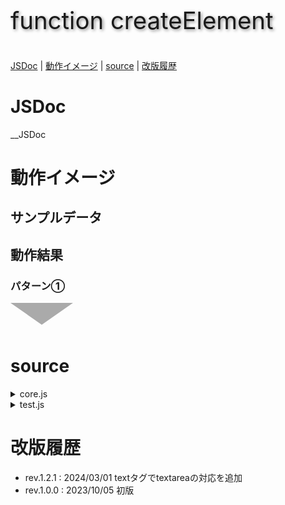 <style>
.triDown { /* 下向き矢印 */
  --bw: 50px;
  width: 0px;
  height: 0px;
  border-top: calc(var(--bw) * 0.7) solid #aaa;
  border-right: var(--bw) solid transparent;
  border-left: var(--bw) solid transparent;
  border-bottom: calc(var(--bw) * 0.2) solid transparent;
}
.title {
  font-size: 2.4rem;
  text-shadow: 2px 2px 5px #888;
}
</style>

<p class="title">function createElement</p>

[JSDoc](#JSDoc) | [動作イメージ](#OperationImage) | [source](#source) | [改版履歴](#history)

<a name="JSDoc"></a>

# JSDoc

__JSDoc

<a name="OperationImage"></a>

# 動作イメージ

## サンプルデータ

## 動作結果

### パターン①

<div class="triDown"></div>

<a name="source"></a>

# source

<details><summary>core.js</summary>

```
__source
```

</details>

<details><summary>test.js</summary>

```
__test
```

</details>

<a name="history"></a>

# 改版履歴

- rev.1.2.1 : 2024/03/01 textタグでtextareaの対応を追加
- rev.1.0.0 : 2023/10/05 初版